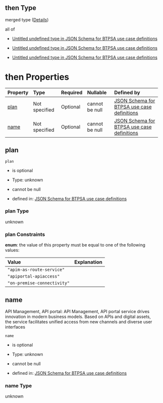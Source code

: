 ## then Type

merged type ([Details](btpsa-usecase-properties-services-items-allof-1-then-allof-7-then.md))

all of

*   [Untitled undefined type in JSON Schema for BTPSA use case definitions](btpsa-usecase-properties-services-items-allof-1-then-allof-7-then-allof-0.md "check type definition")

*   [Untitled undefined type in JSON Schema for BTPSA use case definitions](btpsa-usecase-properties-services-items-allof-1-then-allof-7-then-allof-1.md "check type definition")

*   [Untitled undefined type in JSON Schema for BTPSA use case definitions](btpsa-usecase-properties-services-items-allof-1-then-allof-7-then-allof-2.md "check type definition")

# then Properties

| Property      | Type          | Required | Nullable       | Defined by                                                                                                                                                                                                          |
| :------------ | :------------ | :------- | :------------- | :------------------------------------------------------------------------------------------------------------------------------------------------------------------------------------------------------------------ |
| [plan](#plan) | Not specified | Optional | cannot be null | [JSON Schema for BTPSA use case definitions](btpsa-usecase-properties-services-items-allof-1-then-allof-7-then-properties-plan.md "undefined#/properties/services/items/allOf/1/then/allOf/7/then/properties/plan") |
| [name](#name) | Not specified | Optional | cannot be null | [JSON Schema for BTPSA use case definitions](btpsa-usecase-properties-services-items-allof-1-then-allof-7-then-properties-name.md "undefined#/properties/services/items/allOf/1/then/allOf/7/then/properties/name") |

## plan



`plan`

*   is optional

*   Type: unknown

*   cannot be null

*   defined in: [JSON Schema for BTPSA use case definitions](btpsa-usecase-properties-services-items-allof-1-then-allof-7-then-properties-plan.md "undefined#/properties/services/items/allOf/1/then/allOf/7/then/properties/plan")

### plan Type

unknown

### plan Constraints

**enum**: the value of this property must be equal to one of the following values:

| Value                       | Explanation |
| :-------------------------- | :---------- |
| `"apim-as-route-service"`   |             |
| `"apiportal-apiaccess"`     |             |
| `"on-premise-connectivity"` |             |

## name

API Management, API portal: API Management, API portal service drives innovation in modern business models. Based on APIs and digital assets, the service facilitates unified access from new channels and diverse user interfaces

`name`

*   is optional

*   Type: unknown

*   cannot be null

*   defined in: [JSON Schema for BTPSA use case definitions](btpsa-usecase-properties-services-items-allof-1-then-allof-7-then-properties-name.md "undefined#/properties/services/items/allOf/1/then/allOf/7/then/properties/name")

### name Type

unknown
